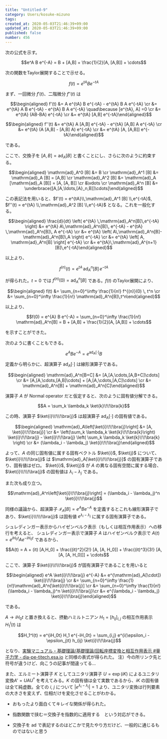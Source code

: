 ```yaml
---
title: "Untitled-9"
category: Users/kosuke-mizuno
tags: 
created_at: 2020-05-03T21:46:39+09:00
updated_at: 2020-05-03T21:46:39+09:00
published: false
number: 456
---
```


次の公式を示す。

$$e^A B e^{-A} = B + [A,B] + \frac{1}{2}[A, [A,B]] + \cdots$$

次の関数をTaylor展開することで示せる。

$$f(t) = e^{tA} B e^{-tA}$$

まず、一回微分 $f'(t)$、二階微分 $f''(t)$ は

$$\begin{aligned}
f'(t) &= A e^{tA} B e^{-tA} - e^{tA} B A e^{-tA} \cr
  &= e^{tA} A B e^{-tA} - e^{tA} B A e^{-tA} \quad\because [e^{tA}, A] =0 \cr
  &= e^{tA} (AB-BA) e^{-tA} \cr
  &= e^{tA} [A,B] e^{-tA}\end{aligned}$$

$$\begin{aligned}
f''(t) &= e^{tA} A [A,B] e^{-tA} - e^{tA} [A,B] A e^{-tA} \cr
  &= e^{tA} (A [A,B] - [A,B] A) e^{-tA} \cr
  &= e^{tA} [A, [A,B]] e^{-tA}\end{aligned}$$

である。

ここで、交換子を $[A,B] = \mathrm{ad}_A [B]$
と書くことにし、さらに次のように約束する。

$$\begin{aligned}
\mathrm{ad}_A^0 [B] &= B \cr
\mathrm{ad}_A^1 [B] &= \mathrm{ad}_A [B] = [A,B] \cr
\mathrm{ad}_A^2 [B] &= \mathrm{ad}_A [\mathrm{ad}_A [B]] = [A, [A, B]] \cr
&\vdots \cr
\mathrm{ad}_A^n [B] &= \underbrace{[A,[A,\ldots,[A}_n,B]]\cdots]\end{aligned}$$

この表記法を用いると、$f'(t) = e^{tA}\\,\mathrm{ad}_A^1 [B] \\,e^{-tA}$,
$f''(t) = e^{tA} \\,\mathrm{ad}_A^2 [B] \\,e^{-tA}$
となる。これを一般化する。

$$\begin{aligned}
\frac{d}{dt} \left( e^{tA} \,\mathrm{ad}_A^n[B]\,e^{-tA} \right) &= e^{tA} A\,\mathrm{ad}_A^n[B]\, e^{-tA} - e^{tA} \,\mathrm{ad}_A^n[B]\, A e^{-tA} \cr
  &= e^{tA} \left( A\,\mathrm{ad}_A^n[B]- \mathrm{ad}_A^n[B]\,A \right) e^{-tA} \cr
  &= e^{tA} \left[ A, \mathrm{ad}_A^n[B] \right] e^{-tA} \cr
  &= e^{tA}\,\mathrm{ad}_A^{n+1}[B]\,e^{-tA}\end{aligned}$$

以上より、

$$f^{(n)}(t) = e^{tA} \,\mathrm{ad}_A^n[B]\,e^{-tA}$$

が得られた。$t=0$ では $f^{(n)}(0) = \mathrm{ad}_A^n[B]$ である。$f(t)$
のTaylor展開により、

$$\begin{aligned}
f(t) &= \sum_{n=0}^\infty \frac{1}{n!} f^{(n)}(0) \, t^n \cr
  &= \sum_{n=0}^\infty \frac{1}{n!} \mathrm{ad}_A^n[B]\,t^n\end{aligned}$$

以上より、

$$f(0) = e^{A} B e^{-A} = \sum_{n=0}^\infty \frac{1}{n!} \mathrm{ad}_A^n[B] = B + [A,B] + \frac{1}{2}[A, [A,B]] + \cdots$$

を示すことができた。

次のように書くこともできる。

$$e^{A} B e^{-A} = e^{\mathrm{ad}_A [\cdot]} B$$

定義から明らかに、超演算子 $\mathrm{ad}_A[\cdot]$ は線形演算子である。

$$\begin{aligned}
\mathrm{ad}_A^n[B+C] &= [A,[A,\cdots,[A,B+C]\cdots] \cr
  &= [A,[A,\cdots,[A,B]\cdots] + [A,[A,\cdots,[A,C]\cdots] \cr
  &= \mathrm{ad}_A^n[B] + \mathrm{ad}_A^n[C]\end{aligned}$$

演算子 $A$ が Normal operator
だと仮定すると、次のように固有値分解できる。

$$A = \sum_k \lambda_k \ket{k}\!\!\bra{k}$$

この時、演算子 $\ket{i}\\!\\!\bra{j}$ は超演算子 $\mathrm{ad}_A[\cdot]$
の固有値である。

$$\begin{aligned}
\mathrm{ad}_A\left[\ket{i}\!\!\bra{j}\right] &= [A, \ket{i}\!\!\bra{j}] \cr
  &= \left(\sum_k \lambda_k \ket{k}\!\!\bra{k}\right) \ket{i}\!\!\bra{j} - \ket{i}\!\!\bra{j} \left( \sum_k \lambda_k \ket{k}\!\!\bra{k} \right) \cr
  &= (\lambda_i - \lambda_j) \ket{i}\!\!\bra{j}\end{aligned}$$

よって、$A$ の同じ固有値に属する固有ベクトル $\ket{i}$, $\ket{j}$
について、$\ket{i}\\!\\!\bra{j}$ は
$\mathrm{ad}_A[\ket{i}\\!\\!\bra{j}]$ の固有演算子であり、固有値はゼロ。
$\ket{i}$, $\ket{j}$ が $A$
の異なる固有空間に属する場合、$\ket{i}\\!\\!\bra{j}$ の固有値は
$\lambda_i - \lambda_j$ である。

また次も成り立つ。

$$\mathrm{ad}_A^n\left[\ket{i}\!\!\bra{j}\right] = (\lambda_i - \lambda_j)^n \ket{i}\!\!\bra{j}$$

同様の議論から、超演算子 $\mathcal{I}_A[B] = e^A B e^{-A}$
を定義するとこれも線形演算子であり、$\ket{i}\\!\\!\bra{j}$ は固有値
$e^{\lambda_i - \lambda_j}$ に属する固有演算子である。

シュレディンガー表示からハイゼンベルク表示（もしくは相互作用表示）への移行を考えると、
シュレディンガー表示で演算子 $A$ はハイゼンベルク表示で
$A(t) = e^{iH_0t} A e^{-iH_0t}$ であるから、

$$A(t) = A + (it) [A,H_0] + \frac{(it)^2}{2!} [A, [A, H_0]] + \frac{(it)^3}{3!} [A, [A, [A, H_0]]] + \cdots$$

ここで、演算子 $\ket{i}\\!\\!\bra{j}$ が固有演算子であることを用いると

$$\begin{aligned}
e^A \ket{i}\!\!\bra{j} e^{-A} &= e^{\mathrm{ad}_A[\cdot]} \ket{i}\!\!\bra{j} \cr
  &= \sum_{n=0}^\infty \frac{1}{n!}\mathrm{ad}_A^n[\ket{i}\!\!\bra{j}] \cr
  &= \sum_{n=0}^\infty \frac{1}{n!} (\lambda_i - \lambda_j)^n \ket{i}\!\!\bra{j}\cr
  &= e^{\lambda_i - \lambda_j} \ket{i}\!\!\bra{j}\end{aligned}$$

である。

$A \to i H_0 t$ と置き換えると、摂動ハミルトニアン
$H_1 = [h_{ij}]_{i,j}$ の相互作用表示 $H_1^I(t)$ は

$$H_1^I(t) = e^{iH_0t} H_1 e^{-iH_0t} = \sum_{i,j} e^{i(\epsilon_i - \epsilon_j)t} h_{ij} \ket{i}\!\!\bra{j}$$

となり、[実験マニュアル・基礎理論/基礎理論/回転座標変換と相互作用表示
\#量子力学 -
dia-pe-titech.esa.io](https://dia-pe-titech.esa.io/posts/406)
と同様の表式が得られた。
注）今の所リンク先と符号が違うけど、向こうの記事が間違ってる…

また、エルミート演算子 $K$ としてユニタリ演算子 $U=\exp(iK)$
によるユニタリ変換$A' = UAU^\dagger$ を考えてみる。$K$
の固有値は全て実数であるから、$iK$ の固有値は全て純虚数。全ての $i$, $j$
について $|e^{\lambda_i - \lambda_j}|=1$
より、ユニタリ変換は行列要素の大きさを変えず、位相だけを変化させることがわかる。

-   おもったより面白くてキレイな関係が得られた。

-   指数関数で挟む＝交換子を指数的に適用する　という対応ができる。

-   交換子を $\mathrm{ad}$
    で表記するのはどこかで見たやり方だけど、一般的に通じるものではないと思う
